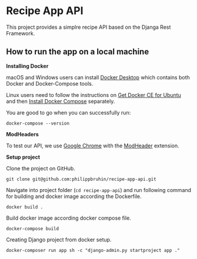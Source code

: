 # Recipe App API
This project provides a simplre recipe API based on the Djanga Rest Framework.

## How to run the app on a local machine

**Installing Docker**

macOS and Windows users can install [Docker Desktop](https://www.docker.com/products/docker-desktop) which contains both Docker and Docker-Compose tools.

Linux users need to follow the instructions on [Get Docker CE for Ubuntu](https://docs.docker.com/install/linux/docker-ce/ubuntu/) and then [Install Docker Compose](https://docs.docker.com/compose/install/) separately.

You are good to go when you can successfully run:

`docker-compose --version`

**ModHeaders**

To test our API, we use [Google Chrome](https://www.google.com/chrome/) with the [ModHeader](https://chrome.google.com/webstore/detail/modheader/idgpnmonknjnojddfkpgkljpfnnfcklj?hl=en) extension.

**Setup project**

Clone the project on GitHub.
```
git clone git@github.com:philippbruhin/recipe-app-api.git
```

Navigate into project folder (`cd recipe-app-api`) and run following command for building and docker image according the Dockerfile.
```
docker build .
```

Build docker image according docker compose file.
```
docker-compose build
```

Creating Django project from docker setup.
```
docker-composer run app sh -c "django-admin.py startproject app ."
```
